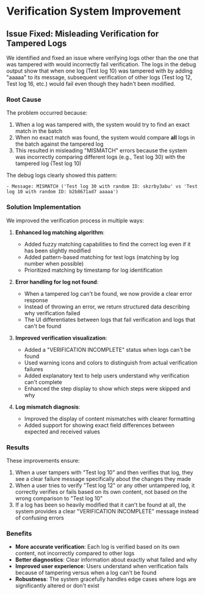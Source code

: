 # Verification System Improvement

## Issue Fixed: Misleading Verification for Tampered Logs

We identified and fixed an issue where verifying logs other than the one that was tampered with would incorrectly fail verification. The logs in the debug output show that when one log (Test log 10) was tampered with by adding "aaaaa" to its message, subsequent verification of other logs (Test log 12, Test log 16, etc.) would fail even though they hadn't been modified.

### Root Cause

The problem occurred because:

1. When a log was tampered with, the system would try to find an exact match in the batch
2. When no exact match was found, the system would compare **all** logs in the batch against the tampered log
3. This resulted in misleading "MISMATCH" errors because the system was incorrectly comparing different logs (e.g., Test log 30) with the tampered log (Test log 10)

The debug logs clearly showed this pattern:
```
- Message: MISMATCH ('Test log 30 with random ID: skzrby3abu' vs 'Test log 10 with random ID: b2b8671ad7 aaaaa')
```

### Solution Implementation

We improved the verification process in multiple ways:

1. **Enhanced log matching algorithm**:
   - Added fuzzy matching capabilities to find the correct log even if it has been slightly modified
   - Added pattern-based matching for test logs (matching by log number when possible)
   - Prioritized matching by timestamp for log identification

2. **Error handling for log not found**:
   - When a tampered log can't be found, we now provide a clear error response
   - Instead of throwing an error, we return structured data describing why verification failed
   - The UI differentiates between logs that fail verification and logs that can't be found

3. **Improved verification visualization**:
   - Added a "VERIFICATION INCOMPLETE" status when logs can't be found
   - Used warning icons and colors to distinguish from actual verification failures
   - Added explanatory text to help users understand why verification can't complete
   - Enhanced the step display to show which steps were skipped and why

4. **Log mismatch diagnosis**:
   - Improved the display of content mismatches with clearer formatting
   - Added support for showing exact field differences between expected and received values

### Results

These improvements ensure:

1. When a user tampers with "Test log 10" and then verifies that log, they see a clear failure message specifically about the changes they made
2. When a user tries to verify "Test log 12" or any other untampered log, it correctly verifies or fails based on its own content, not based on the wrong comparison to "Test log 10"
3. If a log has been so heavily modified that it can't be found at all, the system provides a clear "VERIFICATION INCOMPLETE" message instead of confusing errors

### Benefits

- **More accurate verification**: Each log is verified based on its own content, not incorrectly compared to other logs
- **Better diagnostics**: Clear information about exactly what failed and why
- **Improved user experience**: Users understand when verification fails because of tampering versus when a log can't be found
- **Robustness**: The system gracefully handles edge cases where logs are significantly altered or don't exist
